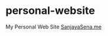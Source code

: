 # personal-website
My Personal Web Site
[SanjayaSena.me](https://sanjayasena.me "Sanjayas's Personal Web Site")